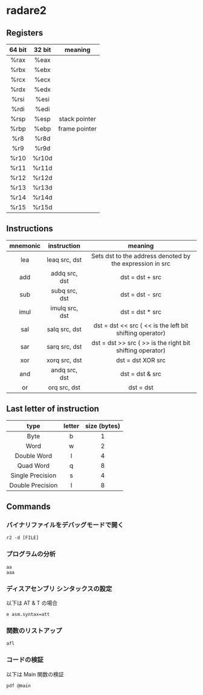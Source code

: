 # radare2

## Registers
| 64 bit | 32 bit | meaning |
|:------:|:------:|:-------:|
| %rax   | %eax   |         |
| %rbx   | %ebx   |         |
| %rcx   | %ecx   |         |
| %rdx   | %edx   |         |
| %rsi   | %esi   |         |
| %rdi   | %edi   |         |
| %rsp   | %esp   | stack pointer |
| %rbp   | %ebp   | frame pointer |
| %r8    | %r8d   |         |
| %r9    | %r9d   |         |
| %r10   | %r10d  |         |
| %r11   | %r11d  |         |
| %r12   | %r12d  |         |
| %r13   | %r13d  |         |
| %r14   | %r14d  |         |
| %r15   | %r15d  |         |


## Instructions
| mnemonic | instruction | meaning |
|:------:|:------:|:------:|
| lea | leaq src, dst | Sets dst to the address denoted by the expression in src |
| add | addq src, dst | dst = dst + src |
| sub | subq src, dst | dst = dst - src |
| imul | imulq src, dst | dst = dst * src |
| sal | salq src, dst | dst = dst << src ( << is the left bit shifting operator) |
| sar | sarq src, dst | dst = dst >> src ( >> is the right bit shifting operator) |
| xor | xorq src, dst | dst = dst XOR src |
| and | andq src, dst | dst = dst & src |
| or | orq src, dst  | dst = dst | src |


## Last letter of instruction
| type             | letter | size (bytes) |
|:----------------:|:------:|:------------:|
| Byte             | b      | 1            |
| Word             | w      | 2            |
| Double Word      | l      | 4            |
| Quad Word        | q      | 8            |
| Single Precision | s      | 4            |
| Double Precision | l      | 8            |


## Commands
### バイナリファイルをデバッグモードで開く
```
r2 -d [FILE]
```

### プログラムの分析
```
aa
aaa
```

### ディスアセンブリ シンタックスの設定
以下は AT & T の場合
```
e asm.syntax=att
```

### 関数のリストアップ
```
afl
```

### コードの検証
以下は Main 関数の検証
```
pdf @main
```

